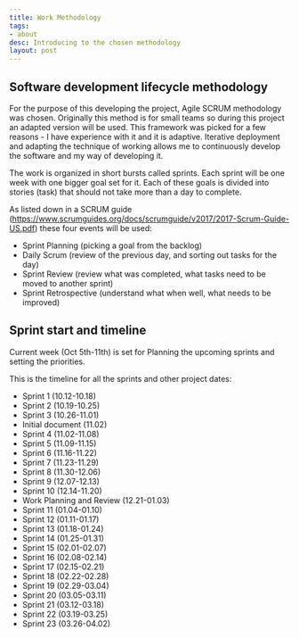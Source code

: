 ```yaml
---
title: Work Methodology
tags:
- about
desc: Introducing to the chosen methodology
layout: post
---
```


## Software development lifecycle methodology
For the purpose of this developing the project, Agile SCRUM methodology was chosen. Originally this method is for small 
teams so during this project an adapted version will be used. This framework was picked for a few reasons - I have 
experience with it and it is adaptive. Iterative deployment and adapting the technique of working allows me to continuously 
develop the software and my way of developing it. 
 <!-- more -->
The work is organized in short bursts called sprints. Each sprint 
will be one week with one bigger goal set for it. Each of these goals is divided into stories (task) that should not 
take more than a day to complete.

As listed down in a SCRUM guide (https://www.scrumguides.org/docs/scrumguide/v2017/2017-Scrum-Guide-US.pdf) these 
four events will be used: 
- Sprint Planning (picking a goal from the backlog) 
- Daily Scrum (review of the previous day, and sorting out tasks for the day) 
- Sprint Review (review what was completed, what tasks need to be moved to another sprint) 
- Sprint Retrospective (understand what when well, what needs to be improved)


## Sprint start and timeline

Current week (Oct 5th-11th) is set for Planning the upcoming sprints and setting the priorities.

This is the timeline for all the sprints and other project dates: 

- Sprint 1 (10.12-10.18)
- Sprint 2 (10.19-10.25)
- Sprint 3 (10.26-11.01)
- Initial document (11.02)
- Sprint 4 (11.02-11.08)
- Sprint 5 (11.09-11.15)
- Sprint 6 (11.16-11.22)
- Sprint 7 (11.23-11.29)
- Sprint 8 (11.30-12.06)
- Sprint 9 (12.07-12.13)
- Sprint 10 (12.14-11.20)
- Work Planning and Review (12.21-01.03)
- Sprint 11 (01.04-01.10)
- Sprint 12 (01.11-01.17)
- Sprint 13 (01.18-01.24)
- Sprint 14 (01.25-01.31)
- Sprint 15 (02.01-02.07)
- Sprint 16 (02.08-02.14)
- Sprint 17 (02.15-02.21)
- Sprint 18 (02.22-02.28)
- Sprint 19 (02.29-03.04)
- Sprint 20 (03.05-03.11)
- Sprint 21 (03.12-03.18)
- Sprint 22 (03.19-03.25)
- Sprint 23 (03.26-04.02)

    
    





